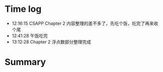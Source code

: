 # Time log

- 12:16:15 CSAPP Chapter 2 内容整理的差不多了，先吃个饭，吃完了再来收个尾
- 12:41:28 午饭吃完
- 13:12:28 Chapter 2 浮点数部分整理完成

# Summary
